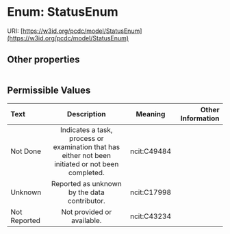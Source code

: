
# Enum: StatusEnum




URI: [https://w3id.org/pcdc/model/StatusEnum](https://w3id.org/pcdc/model/StatusEnum)


## Other properties

|  |  |  |
| --- | --- | --- |

## Permissible Values

| Text | Description | Meaning | Other Information |
| :--- | :---: | :---: | ---: |
| Not Done | Indicates a task, process or examination that has either not been initiated or not been completed. | ncit:C49484 |  |
| Unknown | Reported as unknown by the data contributor. | ncit:C17998 |  |
| Not Reported | Not provided or available. | ncit:C43234 |  |

